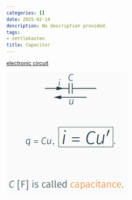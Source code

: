 ```yaml
---
categories: []
date: 2025-02-14
description: No description provided.
tags:
- zettlekasten
title: Capacitor
---
```


[electronic circuit](electronic%20circuit)

![Pasted image 20221027204225](attachments/Pasted%20image%2020221027204225.png)